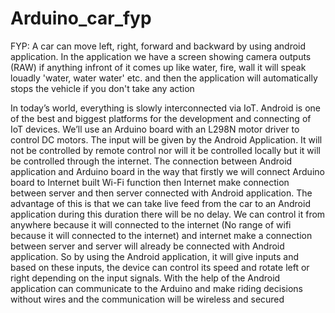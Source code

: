# Arduino_car_fyp
FYP: A car can move left, right, forward and backward by using android application.  In the application we have a screen showing camera outputs (RAW) if anything infront of it comes up like water, fire, wall it will speak louadly 'water, water water' etc. and then the application will automatically stops the vehicle if you don't take any action

In today’s world, everything is slowly interconnected via IoT. Android is one of the best and 
biggest platforms for the development and connecting of IoT devices. We’ll use an Arduino 
board with an L298N motor driver to control DC motors. The input will be given by the Android 
Application. It will not be controlled by remote control nor will it be controlled locally but it will 
be controlled through the internet. The connection between Android application and Arduino 
board in the way that firstly we will connect Arduino board to Internet built Wi-Fi function then 
Internet make connection between server and then server connected with Android application. 
The advantage of this is that we can take live feed from the car to an Android application during 
this duration there will be no delay. We can control it from anywhere because it will connected 
to the internet (No range of wifi because it will connected to the internet) and internet make a 
connection between server and server will already be connected with Android application. So 
by using the Android application, it will give inputs and based on these inputs, the device can 
control its speed and rotate left or right depending on the input signals. With the help of the 
Android application can communicate to the Arduino and make riding decisions without wires 
and the communication will be wireless and secured
